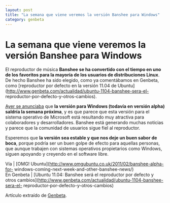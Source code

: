 ```yaml
---
layout: post
title: "La semana que viene veremos la versión Banshee para Windows"
category: genbeta
---
```


# La semana que viene veremos la versión Banshee para Windows

El reproductor de música **Banshee se ha convertido con el tiempo en uno de
los favoritos para la mayoría de los usuarios de distribuciones Linux**. De
hecho Banshee ha sido elegido, como ya comentábamos en Genbeta, como
[reproductor por defecto en la versión 11.04 de
Ubuntu](http://www.genbeta.com/actualidad/ubuntu-1104-banshee-sera-el-
reproductor-por-defecto-y-otros-cambios).

[Ayer se anunciaba](http://twitter.com/#!/gabaug/status/39113347198758912) que
**la versión para Windows (todavía en versión alpha) saldría la semana
próxima**, y es que parece que esta versión para el sistema operativo de
Microsoft está resultando muy atractiva para colaboradores y desarrolladores.
Banshee está generando muchas noticias y parece que la comunidad de usuarios
sigue fiel al reproductor.

Esperemos que **la versión sea estable y que nos deje un buen sabor de boca**,
porque podría ser un buen golpe de efecto para aquellas personas, que aunque
trabajen con sistemas operativos propietarios como Windows, siguen apoyando y
creyendo en el software libre.

Vía | [OMG! Ubuntu](http://www.omgubuntu.co.uk/2011/02/banshee-alpha-for-
windows-coming-next-week-and-other-banshee-news/)  
En Genbeta | [Ubuntu 11.04: Banshee será el reproductor por defecto y otros
cambios](http://www.genbeta.com/actualidad/ubuntu-1104-banshee-sera-el-
reproductor-por-defecto-y-otros-cambios)

Artículo extraído de [Genbeta](http://www.genbeta.com).